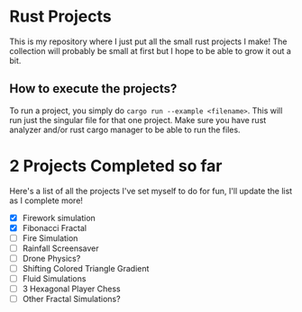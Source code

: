 # Rust Projects
This is my repository where I just put all the small rust projects I make! The collection will probably be small at first but I hope to be able to grow it out a bit.

## How to execute the projects?
To run a project, you simply do `cargo run --example <filename>`. This will run just the singular file for that one project.  Make sure you have rust analyzer and/or rust cargo manager to be able to run the files.

# 2 Projects Completed so far
Here's a list of all the projects I've set myself to do for fun, I'll update the list as I complete more!
- [x] Firework simulation 
- [x] Fibonacci Fractal
- [ ] Fire Simulation
- [ ] Rainfall Screensaver
- [ ] Drone Physics?
- [ ] Shifting Colored Triangle Gradient 
- [ ] Fluid Simulations
- [ ] 3 Hexagonal Player Chess
- [ ] Other Fractal Simulations?
